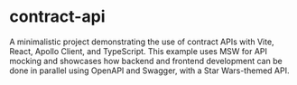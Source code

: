 # contract-api
A minimalistic project demonstrating the use of contract APIs with Vite, React, Apollo Client, and TypeScript. This example uses MSW for API mocking and showcases how backend and frontend development can be done in parallel using OpenAPI and Swagger, with a Star Wars-themed API.
